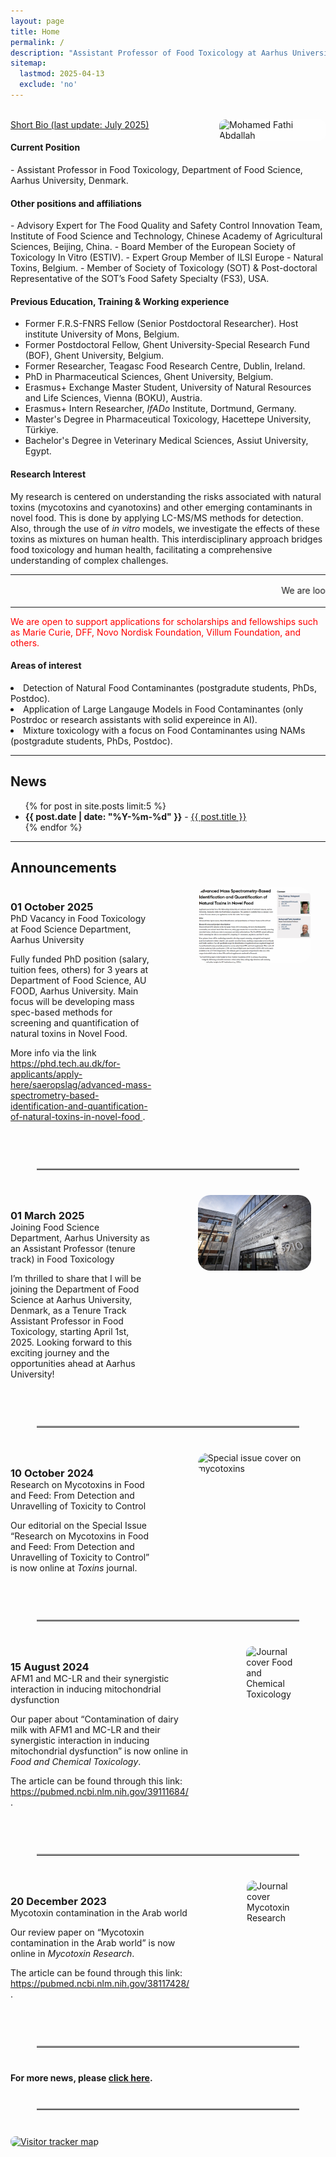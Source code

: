```yaml
---
layout: page
title: Home
permalink: /
description: "Assistant Professor of Food Toxicology at Aarhus University, Denmark."
sitemap:
  lastmod: 2025-04-13
  exclude: 'no'
---
```

<br />
<!-- Profile picture -->
<img class="ProfilePic" img width="170" align="right" alt="Mohamed Fathi Abdallah" style="float: right; margin-left: 28px; margin-up: 30px; border-radius: 10px; background-color: rgba(255, 255, 255, 0.5);" src="mohamed_fathi_abdallah_2023(2).jpg">
<u>Short Bio (last update: July 2025)</u>
<h4>Current Position</h4>
- Assistant Professor in Food Toxicology, Department of Food Science, Aarhus University, Denmark.

<h4>Other positions and affiliations</h4>
- Advisory Expert for The Food Quality and Safety Control Innovation Team, Institute of Food Science
and Technology, Chinese Academy of Agricultural Sciences, Beijing, China.
- Board Member of the European Society of Toxicology In Vitro (ESTIV).
- Expert Group Member of ILSI Europe - Natural Toxins, Belgium.
- Member of Society of Toxicology (SOT) & Post-doctoral Representative of the SOT’s Food Safety Specialty (FS3), USA.

<!-- Education, Training & Working experience -->
<div>
  <h4>Previous Education, Training & Working experience</h4>
  <ul>
    <li>Former F.R.S-FNRS Fellow (Senior Postdoctoral Researcher). Host institute University of Mons, Belgium.</li>
    <li>Former Postdoctoral Fellow, Ghent University-Special Research Fund (BOF), Ghent University, Belgium.</li>
    <li>Former Researcher, Teagasc Food Research Centre, Dublin, Ireland.</li>
    <li>PhD in Pharmaceutical Sciences, Ghent University, Belgium.</li>
    <li>Erasmus+ Exchange Master Student, University of Natural Resources and Life Sciences, Vienna (BOKU), Austria.</li>
    <li>Erasmus+ Intern Researcher, <i>IfADo</i> Institute, Dortmund, Germany.</li>
    <li>Master's Degree in Pharmaceutical Toxicology, Hacettepe University, Türkiye.</li>
    <li>Bachelor's Degree in Veterinary Medical Sciences, Assiut University, Egypt.</li>
  </ul>
</div>

#### Research Interest
My research is centered on understanding the risks associated with natural toxins (mycotoxins and cyanotoxins) and other emerging contaminants in novel food. This is done by applying LC-MS/MS methods for detection. Also, through the use of _in vitro_ models, we investigate the effects of these toxins as mixtures on human health.
This interdisciplinary approach bridges food toxicology and human health, facilitating a comprehensive understanding of complex challenges.
<br />

**  **
<html>
<marquee behavior="scroll" direction="left" scrollamount="3">
We are looking for motivated students and researchers to join our group. Please, contact me for more details. 我们正在寻找积极进取的学生和研究人员加入您的团队. 请联系我了解更多详情 &emsp; 
</marquee>
<hr />
<style>
    .a2a_kit {
        float: right; /* Float the div to the right */
        margin: 10px; /* Add some margin for spacing */
    }
</style>
  <div>

<p style="color: red;">
We are open to support applications for scholarships and fellowships such as Marie Curie, DFF, Novo Nordisk Foundation, Villum Foundation, and others.
</p>

<h4>Areas of interest</h4>
     <li> Detection of Natural Food Contaminantes (postgradute students, PhDs, Postdoc).</li>
     <li> Application of Large Langauge Models in Food Contaminantes (only Postrdoc or research assistants with solid expereince in AI).</li>
     <li> Mixture toxicology with a focus on Food Contaminantes using NAMs (postgradute students, PhDs, Postdoc).</li>
    
<!-- News and Announcement -->
<div>
   <hr />
  <h2>News</h2>
  <ul>
    {% for post in site.posts limit:5 %}
    <li><span style="font-weight: bold;">{{ post.date | date: "%Y-%m-%d" }}</span> - <a href="{{ post.url }}">{{ post.title }}</a></li>
    {% endfor %}
  </ul>
</div>

<!-- Announcements Section -->
<div>
  <hr />
  <h2>Announcements</h2>

  <!-- Announcement 1 -->
  <div style="display: flex; flex-wrap: wrap;">
    <div style="flex: 1; margin-right: 50px; margin-bottom: 20px;">
      <h3 style="margin-bottom: 0;">01 October 2025</h3>
      <p style="margin-top: 0;">PhD Vacancy in Food Toxicology at Food Science Department, Aarhus University</p>
      <p>
        Fully funded PhD position (salary, tuition fees, others) for 3 years at Department of Food Science, AU FOOD, Aarhus University. 
        Main focus will be developing mass spec-based methods for screening and quantification of natural toxins in Novel Food.
      </p>
      <p>
        More info via the link  
        <a href="https://phd.tech.au.dk/for-applicants/apply-here/saeropslag/advanced-mass-spectrometry-based-identification-and-quantification-of-natural-toxins-in-novel-food" 
           target="_blank" rel="noopener">
          https://phd.tech.au.dk/for-applicants/apply-here/saeropslag/advanced-mass-spectrometry-based-identification-and-quantification-of-natural-toxins-in-novel-food
        </a>.
      </p>
    </div>
    <div style="flex: 1; margin-bottom: 20px;">
      <img src="/images/PhD announce.png" alt="PhD vacancy poster" 
           style="width: 80%; max-width: 400px; display: block; margin: 0 auto; border-radius: 20px;">
    </div>
  </div>

  <hr class="centered-hr" />

  <!-- Announcement 2 -->
  <div style="display: flex; flex-wrap: wrap;">
    <div style="flex: 1; margin-right: 50px; margin-bottom: 20px;">
      <h3 style="margin-bottom: 0;">01 March 2025</h3>
      <p style="margin-top: 0;">Joining Food Science Department, Aarhus University as an Assistant Professor (tenure track) in Food Toxicology</p>
      <p>
        I’m thrilled to share that I will be joining the Department of Food Science at Aarhus University, Denmark, 
        as a Tenure Track Assistant Professor in Food Toxicology, starting April 1st, 2025. 
        Looking forward to this exciting journey and the opportunities ahead at Aarhus University!
      </p>
    </div>
    <div style="flex: 1; margin-bottom: 20px;">
      <img src="/images/AarhusUni.jpg" alt="Aarhus University building" 
           style="width: 80%; max-width: 400px; display: block; margin: 0 auto; border-radius: 20px;">
    </div>
  </div>

  <hr class="centered-hr" />

  <!-- Announcement 3 -->
  <div style="display: flex; flex-wrap: wrap;">
    <div style="flex: 1; margin-right: 50px; margin-bottom: 20px;">
      <h3 style="margin-bottom: 0;">10 October 2024</h3>
      <p style="margin-top: 0;">Research on Mycotoxins in Food and Feed: From Detection and Unravelling of Toxicity to Control</p>
      <p>
        Our editorial on the Special Issue “Research on Mycotoxins in Food and Feed: From Detection and Unravelling of Toxicity to Control” 
        is now online at <i>Toxins</i> journal.
      </p>
    </div>
    <div style="flex: 1; margin-bottom: 20px;">
      <img src="/images/2024_10_10.PNG" alt="Special issue cover on mycotoxins" 
           style="width: 80%; max-width: 400px; display: block; margin: 0 auto; border-radius: 20px;">
    </div>
  </div>

  <hr class="centered-hr" />

  <!-- Announcement 4 -->
  <div style="display: flex; flex-wrap: wrap;">
    <div style="flex: 1; margin-right: 50px; margin-bottom: 20px;">
      <h3 style="margin-bottom: 0;">15 August 2024</h3>
      <p style="margin-top: 0;">AFM1 and MC-LR and their synergistic interaction in inducing mitochondrial dysfunction</p>
      <p>
        Our paper about “Contamination of dairy milk with AFM1 and MC-LR and their synergistic interaction in inducing mitochondrial dysfunction” 
        is now online in <i>Food and Chemical Toxicology</i>.
      </p>
      <p>
        The article can be found through this link:
        <a href="https://pubmed.ncbi.nlm.nih.gov/39111684/" 
           target="_blank" rel="noopener">
          https://pubmed.ncbi.nlm.nih.gov/39111684/
        </a>.
      </p>
    </div>
    <div style="flex: 1; margin-bottom: 20px;">
      <img src="/images/2024_08_15.JPG" alt="Journal cover Food and Chemical Toxicology" 
           style="width: 50%; max-width: 400px; display: block; margin: 0 auto; border-radius: 10px;">
    </div>
  </div>

  <hr class="centered-hr" />

  <!-- Announcement 5 -->
  <div style="display: flex; flex-wrap: wrap;">
    <div style="flex: 1; margin-right: 50px; margin-bottom: 20px;">
      <h3 style="margin-bottom: 0;">20 December 2023</h3>
      <p style="margin-top: 0;">Mycotoxin contamination in the Arab world</p>
      <p>
        Our review paper on “Mycotoxin contamination in the Arab world” 
        is now online in <i>Mycotoxin Research</i>.
      </p>
      <p>
        The article can be found through this link:
        <a href="https://pubmed.ncbi.nlm.nih.gov/38117428/" 
           target="_blank" rel="noopener">
          https://pubmed.ncbi.nlm.nih.gov/38117428/
        </a>.
      </p>
    </div>
    <div style="flex: 1; margin-bottom: 20px;">
      <img src="/images/2023_12_20.PNG" alt="Journal cover Mycotoxin Research" 
           style="width: 50%; max-width: 400px; display: block; margin: 0 auto; border-radius: 10px;">
    </div>
  </div>
  
   <!-- Separator before More News -->
  <hr class="centered-hr" />

  <!-- More News link -->
  <p style="text-align: left; font-weight: bold; margin-top: 30px;">
    For more news, please <a href="https://www.mfathiabdallah.com/news/" target="_blank" rel="noopener">click here</a>.
  </p>
</div>

<!-- Divider Style -->
<style>
  .centered-hr {
    width: 420px;
    margin: 40px auto;
    border: none;
    border-top: 2px solid #aaa;
  }
</style>

<!-- 👇 Separation line before map & share -->
<hr class="centered-hr" />

<!-- Map + Share buttons in one line -->
<div style="display: flex; align-items: center; justify-content: space-between; flex-wrap: wrap; margin: 20px 0;">
  
  <!-- Visitors Map (left) -->
  <div>
    <a href="https://mapmyvisitors.com/web/1bvu3" title="Visit tracker">
      <img src="https://mapmyvisitors.com/map.png?d=kutvpm4t6Qxf4czmSsSz26dA5aYOrP3YLbkGJi-uHv8&cl=ffffff" 
           alt="Visitor tracker map" style="max-width: 300px; height: auto; border-radius: 8px;">
    </a>
  </div>

  <!-- Share buttons (right) -->
  <div class="a2a_kit a2a_kit_size_32 a2a_default_style" style="margin-left: auto;">
    <a class="a2a_dd" href="https://www.addtoany.com/share"></a>
    <a class="a2a_button_facebook"></a>
    <a class="a2a_button_linkedin"></a>
    <a class="a2a_button_x"></a>
    <a class="a2a_button_microsoft_teams"></a>
    <a class="a2a_button_whatsapp"></a>
    <a class="a2a_button_pinterest"></a>
    <a class="a2a_button_email"></a>
  </div>
</div>

<!-- AddToAny script -->
<script>
  var a2a_config = a2a_config || {};
  a2a_config.num_services = 12;
</script>
<script async src="https://static.addtoany.com/menu/page.js"></script>


